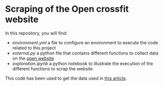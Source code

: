 # Scraping of the Open crossfit website


In this repository, you will find:
- *environment.yml* a file to configure an environment to execute the code related to this project
- *external.py* a python file that contains different functions to collect data on the [open website](https://games.crossfit.com/open)
- *exploration.ipynb* a python notebook to illustrate the execution of the different functions to scrap the website

This code has been used to get the data used in [this article](http://jmdaignan.com/2018/03/30/crossfitopen/).
